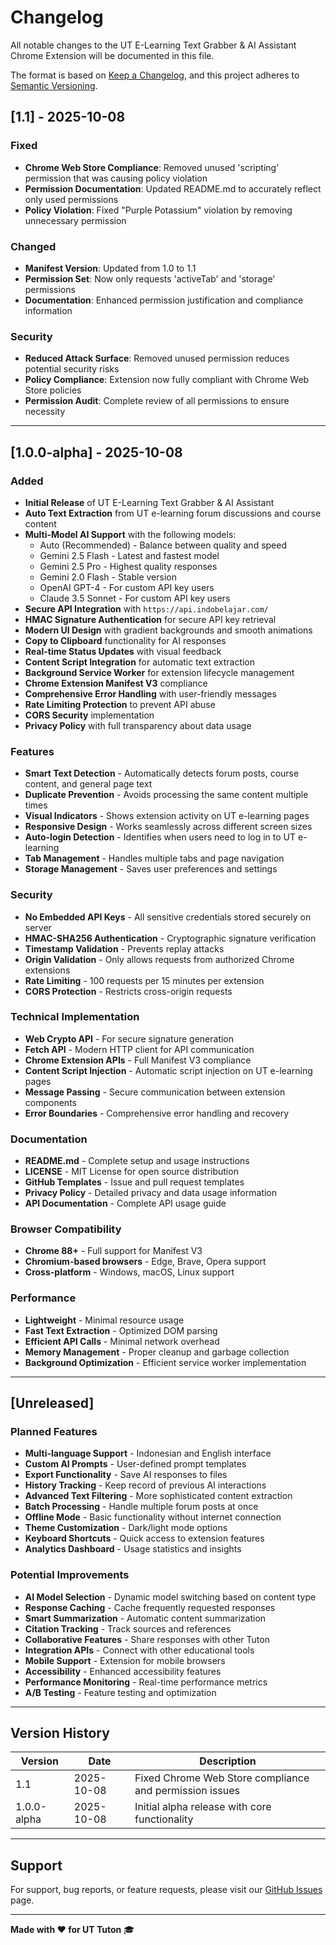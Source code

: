 # Changelog

All notable changes to the UT E-Learning Text Grabber & AI Assistant Chrome Extension will be documented in this file.

The format is based on [Keep a Changelog](https://keepachangelog.com/en/1.0.0/),
and this project adheres to [Semantic Versioning](https://semver.org/spec/v2.0.0.html).

## [1.1] - 2025-10-08

### Fixed
- **Chrome Web Store Compliance**: Removed unused 'scripting' permission that was causing policy violation
- **Permission Documentation**: Updated README.md to accurately reflect only used permissions
- **Policy Violation**: Fixed "Purple Potassium" violation by removing unnecessary permission

### Changed
- **Manifest Version**: Updated from 1.0 to 1.1
- **Permission Set**: Now only requests 'activeTab' and 'storage' permissions
- **Documentation**: Enhanced permission justification and compliance information

### Security
- **Reduced Attack Surface**: Removed unused permission reduces potential security risks
- **Policy Compliance**: Extension now fully compliant with Chrome Web Store policies
- **Permission Audit**: Complete review of all permissions to ensure necessity

---

## [1.0.0-alpha] - 2025-10-08

### Added
- **Initial Release** of UT E-Learning Text Grabber & AI Assistant
- **Auto Text Extraction** from UT e-learning forum discussions and course content
- **Multi-Model AI Support** with the following models:
  - Auto (Recommended) - Balance between quality and speed
  - Gemini 2.5 Flash - Latest and fastest model
  - Gemini 2.5 Pro - Highest quality responses
  - Gemini 2.0 Flash - Stable version
  - OpenAI GPT-4 - For custom API key users
  - Claude 3.5 Sonnet - For custom API key users
- **Secure API Integration** with `https://api.indobelajar.com/`
- **HMAC Signature Authentication** for secure API key retrieval
- **Modern UI Design** with gradient backgrounds and smooth animations
- **Copy to Clipboard** functionality for AI responses
- **Real-time Status Updates** with visual feedback
- **Content Script Integration** for automatic text extraction
- **Background Service Worker** for extension lifecycle management
- **Chrome Extension Manifest V3** compliance
- **Comprehensive Error Handling** with user-friendly messages
- **Rate Limiting Protection** to prevent API abuse
- **CORS Security** implementation
- **Privacy Policy** with full transparency about data usage

### Features
- **Smart Text Detection** - Automatically detects forum posts, course content, and general page text
- **Duplicate Prevention** - Avoids processing the same content multiple times
- **Visual Indicators** - Shows extension activity on UT e-learning pages
- **Responsive Design** - Works seamlessly across different screen sizes
- **Auto-login Detection** - Identifies when users need to log in to UT e-learning
- **Tab Management** - Handles multiple tabs and page navigation
- **Storage Management** - Saves user preferences and settings

### Security
- **No Embedded API Keys** - All sensitive credentials stored securely on server
- **HMAC-SHA256 Authentication** - Cryptographic signature verification
- **Timestamp Validation** - Prevents replay attacks
- **Origin Validation** - Only allows requests from authorized Chrome extensions
- **Rate Limiting** - 100 requests per 15 minutes per extension
- **CORS Protection** - Restricts cross-origin requests

### Technical Implementation
- **Web Crypto API** - For secure signature generation
- **Fetch API** - Modern HTTP client for API communication
- **Chrome Extension APIs** - Full Manifest V3 compliance
- **Content Script Injection** - Automatic script injection on UT e-learning pages
- **Message Passing** - Secure communication between extension components
- **Error Boundaries** - Comprehensive error handling and recovery

### Documentation
- **README.md** - Complete setup and usage instructions
- **LICENSE** - MIT License for open source distribution
- **GitHub Templates** - Issue and pull request templates
- **Privacy Policy** - Detailed privacy and data usage information
- **API Documentation** - Complete API usage guide

### Browser Compatibility
- **Chrome 88+** - Full support for Manifest V3
- **Chromium-based browsers** - Edge, Brave, Opera support
- **Cross-platform** - Windows, macOS, Linux support

### Performance
- **Lightweight** - Minimal resource usage
- **Fast Text Extraction** - Optimized DOM parsing
- **Efficient API Calls** - Minimal network overhead
- **Memory Management** - Proper cleanup and garbage collection
- **Background Optimization** - Efficient service worker implementation

---

## [Unreleased]

### Planned Features
- **Multi-language Support** - Indonesian and English interface
- **Custom AI Prompts** - User-defined prompt templates
- **Export Functionality** - Save AI responses to files
- **History Tracking** - Keep record of previous AI interactions
- **Advanced Text Filtering** - More sophisticated content extraction
- **Batch Processing** - Handle multiple forum posts at once
- **Offline Mode** - Basic functionality without internet connection
- **Theme Customization** - Dark/light mode options
- **Keyboard Shortcuts** - Quick access to extension features
- **Analytics Dashboard** - Usage statistics and insights

### Potential Improvements
- **AI Model Selection** - Dynamic model switching based on content type
- **Response Caching** - Cache frequently requested responses
- **Smart Summarization** - Automatic content summarization
- **Citation Tracking** - Track sources and references
- **Collaborative Features** - Share responses with other Tuton
- **Integration APIs** - Connect with other educational tools
- **Mobile Support** - Extension for mobile browsers
- **Accessibility** - Enhanced accessibility features
- **Performance Monitoring** - Real-time performance metrics
- **A/B Testing** - Feature testing and optimization

---

## Version History

| Version | Date | Description |
|---------|------|-------------|
| 1.1 | 2025-10-08 | Fixed Chrome Web Store compliance and permission issues |
| 1.0.0-alpha | 2025-10-08 | Initial alpha release with core functionality |

---

## Support

For support, bug reports, or feature requests, please visit our [GitHub Issues](https://github.com/vnot-programming/tuton-ext-chrome/issues) page.

---

**Made with ❤️ for UT Tuton** 🎓
